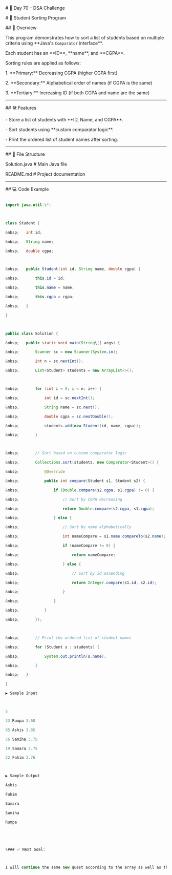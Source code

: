 \# 🚀 Day 70 – DSA Challenge



\# 📘 Student Sorting Program



\## 📖 Overview

This program demonstrates how to sort a list of students based on multiple criteria using \*\*Java's `Comparator` interface\*\*.  

Each student has an \*\*ID\*\*, \*\*name\*\*, and \*\*CGPA\*\*.  

Sorting rules are applied as follows:



1\. \*\*Primary:\*\* Decreasing CGPA (higher CGPA first)  

2\. \*\*Secondary:\*\* Alphabetical order of names (if CGPA is the same)  

3\. \*\*Tertiary:\*\* Increasing ID (if both CGPA and name are the same)



---



\## 🛠️ Features

\- Store a list of students with \*\*ID, Name, and CGPA\*\*.

\- Sort students using \*\*custom comparator logic\*\*.

\- Print the ordered list of student names after sorting.



---



\## 📂 File Structure

Solution.java # Main Java file

README.md # Project documentation





---



\## 💻 Code Example

```java

import java.util.\*;



class Student {

&nbsp;   int id;

&nbsp;   String name;

&nbsp;   double cgpa;



&nbsp;   public Student(int id, String name, double cgpa) {

&nbsp;       this.id = id;

&nbsp;       this.name = name;

&nbsp;       this.cgpa = cgpa;

&nbsp;   }

}



public class Solution {

&nbsp;   public static void main(String\[] args) {

&nbsp;       Scanner sc = new Scanner(System.in);

&nbsp;       int n = sc.nextInt();

&nbsp;       List<Student> students = new ArrayList<>();



&nbsp;       for (int i = 0; i < n; i++) {

&nbsp;           int id = sc.nextInt();

&nbsp;           String name = sc.next();

&nbsp;           double cgpa = sc.nextDouble();

&nbsp;           students.add(new Student(id, name, cgpa));

&nbsp;       }



&nbsp;       // Sort based on custom comparator logic

&nbsp;       Collections.sort(students, new Comparator<Student>() {

&nbsp;           @Override

&nbsp;           public int compare(Student s1, Student s2) {

&nbsp;               if (Double.compare(s2.cgpa, s1.cgpa) != 0) {

&nbsp;                   // Sort by CGPA decreasing

&nbsp;                   return Double.compare(s2.cgpa, s1.cgpa);

&nbsp;               } else {

&nbsp;                   // Sort by name alphabetically

&nbsp;                   int nameCompare = s1.name.compareTo(s2.name);

&nbsp;                   if (nameCompare != 0) {

&nbsp;                       return nameCompare;

&nbsp;                   } else {

&nbsp;                       // Sort by id ascending

&nbsp;                       return Integer.compare(s1.id, s2.id);

&nbsp;                   }

&nbsp;               }

&nbsp;           }

&nbsp;       });



&nbsp;       // Print the ordered list of student names

&nbsp;       for (Student s : students) {

&nbsp;           System.out.println(s.name);

&nbsp;       }

&nbsp;   }

}

▶️ Sample Input



5

33 Rumpa 3.68

85 Ashis 3.85

56 Samiha 3.75

19 Samara 3.75

22 Fahim 3.76



▶️ Sample Output

Ashis

Fahim

Samara

Samiha

Rumpa





\### ✅ Next Goal:



I will continue the same new quest according to the array as well as the string and Linked list

